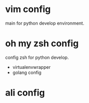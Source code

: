 # vim config

main for python develop environment.

# oh my zsh config

config zsh for python develop.

+ virtualenvwrapper
+ golang config

# ali config

